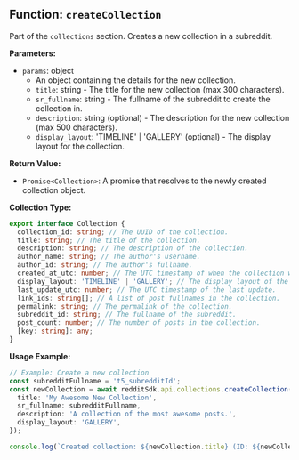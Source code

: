 ## Function: `createCollection`

Part of the `collections` section. Creates a new collection in a subreddit.

**Parameters:**

- `params`: object
  - An object containing the details for the new collection.
  - `title`: string - The title for the new collection (max 300 characters).
  - `sr_fullname`: string - The fullname of the subreddit to create the collection in.
  - `description`: string (optional) - The description for the new collection (max 500 characters).
  - `display_layout`: 'TIMELINE' | 'GALLERY' (optional) - The display layout for the collection.

**Return Value:**

- `Promise<Collection>`: A promise that resolves to the newly created collection object.

**Collection Type:**

```typescript
export interface Collection {
  collection_id: string; // The UUID of the collection.
  title: string; // The title of the collection.
  description: string; // The description of the collection.
  author_name: string; // The author's username.
  author_id: string; // The author's fullname.
  created_at_utc: number; // The UTC timestamp of when the collection was created.
  display_layout: 'TIMELINE' | 'GALLERY'; // The display layout of the collection.
  last_update_utc: number; // The UTC timestamp of the last update.
  link_ids: string[]; // A list of post fullnames in the collection.
  permalink: string; // The permalink of the collection.
  subreddit_id: string; // The fullname of the subreddit.
  post_count: number; // The number of posts in the collection.
  [key: string]: any;
}
```

**Usage Example:**

```typescript
// Example: Create a new collection
const subredditFullname = 't5_subredditId';
const newCollection = await redditSdk.api.collections.createCollection({
  title: 'My Awesome New Collection',
  sr_fullname: subredditFullname,
  description: 'A collection of the most awesome posts.',
  display_layout: 'GALLERY',
});

console.log(`Created collection: ${newCollection.title} (ID: ${newCollection.collection_id})`);
``` 